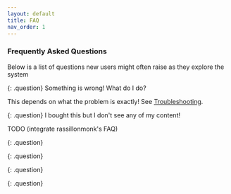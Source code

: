 ```yaml
---
layout: default
title: FAQ
nav_order: 1
---
```


### Frequently Asked Questions

Below is a list of questions new users might often raise as they explore the system


{: .question}
Something is wrong! What do I do?

This depends on what the problem is exactly! See [Troubleshooting](./troubleshooting).


{: .question}
I bought this but I don't see any of my content!

TODO 
(integrate rassillonmonk's FAQ)


{: .question}



{: .question}



{: .question}



{: .question}


